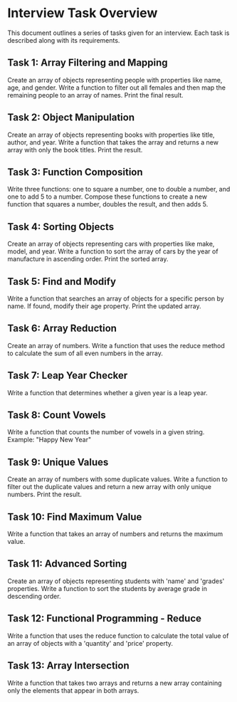 # Interview Task Overview

This document outlines a series of tasks given for an interview. Each task is described along with its requirements.

## Task 1: Array Filtering and Mapping

Create an array of objects representing people with properties like name, age, and gender. Write a function to filter out all females and then map the remaining people to an array of names. Print the final result.

## Task 2: Object Manipulation

Create an array of objects representing books with properties like title, author, and year. Write a function that takes the array and returns a new array with only the book titles. Print the result.

## Task 3: Function Composition

Write three functions: one to square a number, one to double a number, and one to add 5 to a number. Compose these functions to create a new function that squares a number, doubles the result, and then adds 5.

## Task 4: Sorting Objects

Create an array of objects representing cars with properties like make, model, and year. Write a function to sort the array of cars by the year of manufacture in ascending order. Print the sorted array.

## Task 5: Find and Modify

Write a function that searches an array of objects for a specific person by name. If found, modify their age property. Print the updated array.

## Task 6: Array Reduction

Create an array of numbers. Write a function that uses the reduce method to calculate the sum of all even numbers in the array.

## Task 7: Leap Year Checker

Write a function that determines whether a given year is a leap year.

## Task 8: Count Vowels

Write a function that counts the number of vowels in a given string. Example: "Happy New Year"

## Task 9: Unique Values

Create an array of numbers with some duplicate values. Write a function to filter out the duplicate values and return a new array with only unique numbers. Print the result.

## Task 10: Find Maximum Value

Write a function that takes an array of numbers and returns the maximum value.

## Task 11: Advanced Sorting

Create an array of objects representing students with 'name' and 'grades' properties. Write a function to sort the students by average grade in descending order.

## Task 12: Functional Programming - Reduce

Write a function that uses the reduce function to calculate the total value of an array of objects with a 'quantity' and 'price' property.

## Task 13: Array Intersection

Write a function that takes two arrays and returns a new array containing only the elements that appear in both arrays.
